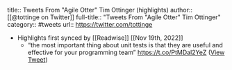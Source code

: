 title:: Tweets From "Agile Otter" Tim Ottinger (highlights)
author:: [[@tottinge on Twitter]]
full-title:: "Tweets From "Agile Otter" Tim Ottinger"
category:: #tweets
url:: https://twitter.com/tottinge

- Highlights first synced by [[Readwise]] [[Nov 19th, 2022]]
	- “the most important thing about unit tests is that they are useful and effective for your programming team” https://t.co/PtMDal2YeZ ([View Tweet](https://twitter.com/tottinge/status/1484288632936701954))